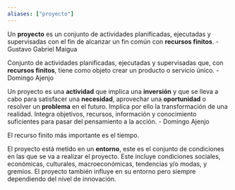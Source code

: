 ```yaml
---
aliases: ["proyecto"]
---
```

Un **proyecto** es un conjunto de actividades planificadas, ejecutadas y supervisadas con el fin de alcanzar un fin común con **recursos finitos**. - Gustavo Gabriel Maigua

Conjunto de actividades planificadas, ejecutadas y supervisadas que, con **recursos finitos**, tiene como objeto crear un producto o servicio único. - Domingo Ajenjo

Un proyecto es una **actividad** que implica una **inversión** y que se lleva a cabo para satisfacer una **necesidad**, aprovechar una **oportunidad** o resolver un **problema** en el futuro. Implica por ello la transformación de una realidad. Integra objetivos, recursos, información y conocimiento suficientes para pasar del pensamiento a la acción. - Domingo Ajenjo

El recurso finito más importante es el tiempo.

El proyecto está metido en un **entorno**, este es el conjunto de condiciones en las que se va a realizar el proyecto. Este incluye condiciones sociales, económicas, culturales, macroeconómicas, tendencias y/o modas, y gremios. El proyecto también influye en su entorno pero siempre dependiendo del nivel de innovación.
